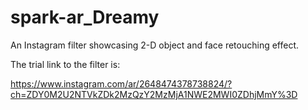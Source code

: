 # spark-ar_Dreamy

An Instagram filter showcasing 2-D object and face retouching effect.

The trial link to the filter is:

https://www.instagram.com/ar/2648474378738824/?ch=ZDY0M2U2NTVkZDk2MzQzY2MzMjA1NWE2MWI0ZDhjMmY%3D
